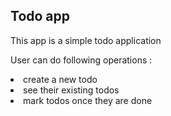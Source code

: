 
## Todo app

This app is a simple todo application

User can do following operations :
  <li>create a new todo
  <li>see their existing todos
  <li>mark todos once they are done

